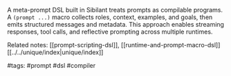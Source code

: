 A meta-prompt DSL built in Sibilant treats prompts as compilable programs. A `(prompt ...)` macro collects roles, context, examples, and goals, then emits structured messages and metadata. This approach enables streaming responses, tool calls, and reflective prompting across multiple runtimes.

Related notes: [[prompt-scripting-dsl]], [[runtime-and-prompt-macro-dsl]] [[../../unique/index|unique/index]]

#tags: #prompt #dsl #compiler
